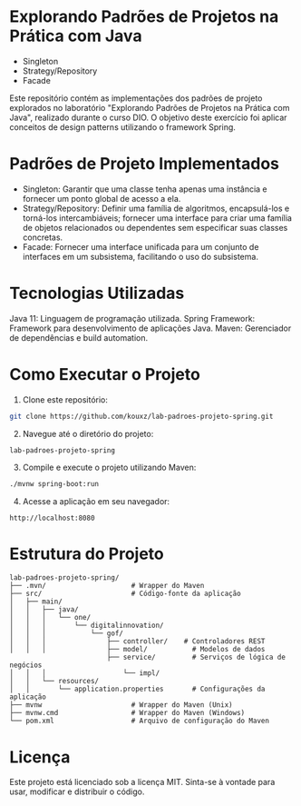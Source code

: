 # Explorando Padrões de Projetos na Prática com Java
- Singleton
- Strategy/Repository
- Facade


Este repositório contém as implementações dos padrões de projeto explorados no laboratório "Explorando Padrões de Projetos na Prática com Java", realizado durante o curso DIO. O objetivo deste exercício foi aplicar conceitos de design patterns utilizando o framework Spring.

# Padrões de Projeto Implementados
- Singleton: Garantir que uma classe tenha apenas uma instância e fornecer um ponto global de acesso a ela.
- Strategy/Repository: Definir uma família de algoritmos, encapsulá-los e torná-los intercambiáveis; fornecer uma interface para criar uma família de objetos relacionados ou dependentes sem especificar suas classes concretas.
- Facade: Fornecer uma interface unificada para um conjunto de interfaces em um subsistema, facilitando o uso do subsistema.

# Tecnologias Utilizadas
Java 11: Linguagem de programação utilizada.
Spring Framework: Framework para desenvolvimento de aplicações Java.
Maven: Gerenciador de dependências e build automation.
#  Como Executar o Projeto
 1. Clone este repositório:

```bash
git clone https://github.com/kouxz/lab-padroes-projeto-spring.git
```
2. Navegue até o diretório do projeto:
```
lab-padroes-projeto-spring
```
3. Compile e execute o projeto utilizando Maven:
```bash
./mvnw spring-boot:run
```
4. Acesse a aplicação em seu navegador:
```
http://localhost:8080
```
# Estrutura do Projeto

```
lab-padroes-projeto-spring/
├── .mvn/                     # Wrapper do Maven
├── src/                      # Código-fonte da aplicação
│   ├── main/
│   │   ├── java/
│   │   │   └── one/
│   │   │       └── digitalinnovation/
│   │   │           └── gof/
│   │   │               ├── controller/    # Controladores REST
│   │   │               ├── model/           # Modelos de dados
                        ├── service/         # Serviços de lógica de negócios
│   │   │                   └── impl/       
│   │   └── resources/
│   │       └── application.properties       # Configurações da aplicação
├── mvnw                      # Wrapper do Maven (Unix)
├── mvnw.cmd                  # Wrapper do Maven (Windows)
└── pom.xml                   # Arquivo de configuração do Maven
```

# Licença
Este projeto está licenciado sob a licença MIT. Sinta-se à vontade para usar, modificar e distribuir o código.